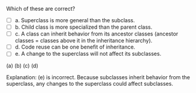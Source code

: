 <panel header="{{ icon_Q_A }} Which statements are correct?">
<question>

Which of these are correct?

- [ ] a. Superclass is more general than the subclass.
- [ ] b. Child class is more specialized than the parent class.
- [ ] c. A class can inherit behavior from its ancestor classes (ancestor classes = classes above it in the inheritance hierarchy).
- [ ] d. Code reuse can be one benefit of inheritance.
- [ ] e. A change to the superclass will not affect its subclasses.

<div slot="answer">

(a) (b) (c) (d) 

Explanation: (e) is incorrect. Because subclasses inherit behavior from the superclass, any changes to the superclass could affect subclasses.

</div>
</question>
</panel>
